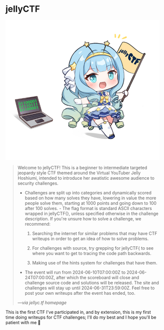# jellyCTF

![jellyCTF via jellyc.tf](jellyctf-resize.jpg)

> Welcome to jellyCTF! This is a beginner to intermediate targeted jeopardy style CTF themed around the Virtual YouTuber Jelly Hoshiumi, intended to introduce her awatistic awesome audience to security challenges.
>
>   - Challenges are split up into categories and dynamically scored based on how many solves they have, lowering in value the more people solve them, starting at 1000 points and going down to 100 after 100 solves.
    - The flag format is standard ASCII characters wrapped in jellyCTF{}, unless specified otherwise in the challenge description.
    If you're unsure how to solve a challenge, we recommend:
>
>       1. Searching the internet for similar problems that may have CTF writeups in order to get an idea of how to solve problems.
>
>       2. For challenges with source, try grepping for jellyCTF{ to see where you want to get to tracing the code path backwards.
>
>       3. Making use of the hints system for challenges that have them.
>    - The event will run from 2024-06-10T07:00:00Z to 2024-06-24T07:00:00Z, after which the scoreboard will close and challenge source code and solutions will be released. The site and challenges will stay up until 2024-06-31T23:59:00Z. Feel free to post your own writeups after the event has ended, too.
>
> _—via jellyc.tf homepage_

This is the first CTF I've participated in, and by extension, this is my first time doing writeups for CTF challenges; I'll do my best and I hope you'll be patient with me :pray:

```
